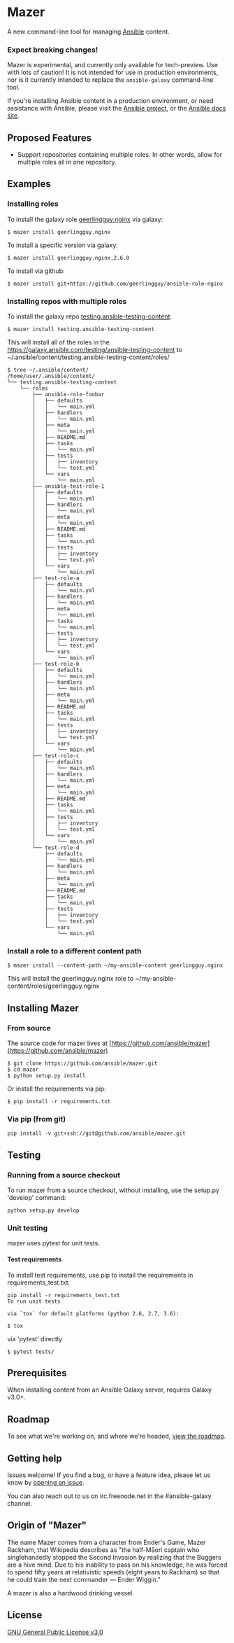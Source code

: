 # Mazer 

A new command-line tool for managing [Ansible](https://github.com/ansible/ansible) content.

### Expect breaking changes!

Mazer is experimental, and currently only available for tech-preview. Use with lots of caution! It is not intended for use in
production environments, nor is it currently intended to replace the `ansible-galaxy` command-line tool.

If you're installing Ansible content in a production environment, or need assistance with Ansible, please visit the [Ansible project](https://github.com/ansible/ansible), or the [Ansible docs site](https://docs.ansible.com).

## Proposed Features

- Support repositories containing multiple roles. In other words, allow
for multiple roles all in one repository.

## Examples

### Installing roles

To install the galaxy role [geerlingguy.nginx](https://galaxy.ansible.com/geerlingguy/nginx/) via galaxy:

```
$ mazer install geerlingguy.nginx
```

To install a specific version via galaxy:

```
$ mazer install geerlingguy.nginx,2.6.0
```

To install via github:

```
$ mazer install git+https://github.com/geerlingguy/ansible-role-nginx
```

### Installing repos with multiple roles

To install the galaxy repo [testing.ansible-testing-content](https://galaxy.ansible.com/testing/ansible-testing-content):

```
$ mazer install testing.ansible-testing-content
```

This will install all of the roles in the https://galaxy.ansible.com/testing/ansible-testing-content
to ~/.ansible/content/testing.ansible-testing-content/roles/

```
$ tree ~/.ansible/content/
/home/user/.ansible/content/
└── testing.ansible-testing-content
    └── roles
        ├── ansible-role-foobar
        │   ├── defaults
        │   │   └── main.yml
        │   ├── handlers
        │   │   └── main.yml
        │   ├── meta
        │   │   └── main.yml
        │   ├── README.md
        │   ├── tasks
        │   │   └── main.yml
        │   ├── tests
        │   │   ├── inventory
        │   │   └── test.yml
        │   └── vars
        │       └── main.yml
        ├── ansible-test-role-1
        │   ├── defaults
        │   │   └── main.yml
        │   ├── handlers
        │   │   └── main.yml
        │   ├── meta
        │   │   └── main.yml
        │   ├── README.md
        │   ├── tasks
        │   │   └── main.yml
        │   ├── tests
        │   │   ├── inventory
        │   │   └── test.yml
        │   └── vars
        │       └── main.yml
        ├── test-role-a
        │   ├── defaults
        │   │   └── main.yml
        │   ├── handlers
        │   │   └── main.yml
        │   ├── meta
        │   │   └── main.yml
        │   ├── tasks
        │   │   └── main.yml
        │   ├── tests
        │   │   ├── inventory
        │   │   └── test.yml
        │   └── vars
        │       └── main.yml
        ├── test-role-b
        │   ├── defaults
        │   │   └── main.yml
        │   ├── handlers
        │   │   └── main.yml
        │   ├── meta
        │   │   └── main.yml
        │   ├── README.md
        │   ├── tasks
        │   │   └── main.yml
        │   ├── tests
        │   │   ├── inventory
        │   │   └── test.yml
        │   └── vars
        │       └── main.yml
        ├── test-role-c
        │   ├── defaults
        │   │   └── main.yml
        │   ├── handlers
        │   │   └── main.yml
        │   ├── meta
        │   │   └── main.yml
        │   ├── README.md
        │   ├── tasks
        │   │   └── main.yml
        │   ├── tests
        │   │   ├── inventory
        │   │   └── test.yml
        │   └── vars
        │       └── main.yml
        └── test-role-d
            ├── defaults
            │   └── main.yml
            ├── handlers
            │   └── main.yml
            ├── meta
            │   └── main.yml
            ├── README.md
            ├── tasks
            │   └── main.yml
            ├── tests
            │   ├── inventory
            │   └── test.yml
            └── vars
                └── main.yml
```

### Install a role to a different content path

```
$ mazer install --content-path ~/my-ansible-content geerlingguy.nginx
```

This will install the geerlingguy.nginx role to ~/my-ansible-content/roles/geerlingguy.nginx

## Installing Mazer

### From source

The source code for mazer lives at [https://github.com/ansible/mazer](https://github.com/ansible/mazer)

```
$ git clone https://github.com/ansible/mazer.git
$ cd mazer
$ python setup.py install
```

Or install the requirements via pip:

```
$ pip install -r requirements.txt
```

### Via pip (from git)
```
pip install -v git+ssh://git@github.com/ansible/mazer.git
```

## Testing

### Running from a source checkout

To run mazer from a source checkout, without installing, use the setup.py 'develop' command:

```
python setup.py develop
```

### Unit testing

mazer uses pytest for unit tests.

#### Test requirements

To install test requirements, use pip to install the requirements in requirements_test.txt:

```
pip install -r requirements_test.txt
To run unit tests

via `tox` for default platforms (python 2.6, 2.7, 3.6):
```

```
$ tox
```

via 'pytest' directly

```
$ pytest tests/
```

## Prerequisites

When installing content from an Ansible Galaxy server, requires Galaxy v3.0+.

## Roadmap

To see what we're working on, and where we're headed, [view the roadmap](./ROADMAP.md).

## Getting help

Issues welcome! If you find a bug, or have a feature idea, please let us know by [opening an issue](https://github.com/ansible/mazer/issues).

You can also reach out to us on irc.freenode.net in the #ansible-galaxy channel.

## Origin of "Mazer"

The name Mazer comes from a character from Ender's Game, Mazer Rackham, that Wikipedia describes as "the half-Māori captain who singlehandedly stopped the Second Invasion by realizing that the Buggers are a hive mind. Due to his inability to pass on his knowledge, he was forced to spend fifty years at relativistic speeds (eight years to Rackham) so that he could train the next commander — Ender Wiggin."

A mazer is also a hardwood drinking vessel.

## License

[GNU General Public License v3.0](./LICENSE)


